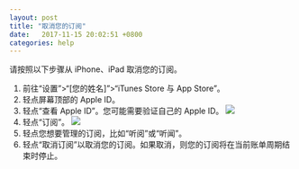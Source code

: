 ```yaml
---
layout: post
title: "取消您的订阅"
date:   2017-11-15 20:02:51 +0800
categories: help
---
```


请按照以下步骤从 iPhone、iPad 取消您的订阅。
1. 前往“设置”>“[您的姓名]”>“iTunes Store 与 App Store”。
2. 轻点屏幕顶部的 Apple ID。
3. 轻点“查看 Apple ID”。您可能需要验证自己的 Apple ID。
![](https://support.apple.com/library/content/dam/edam/applecare/images/zh_CN/applemusic/ios11-iphone7-settings-itunes-app-store-view-apple-id-on-tap.jpg)
4. 轻点“订阅”。
![](https://support.apple.com/library/content/dam/edam/applecare/images/zh_CN/applemusic/ios11-iphone7-settings-itunes-app-store-apple-id-account-settings-subscriptions.jpg)
5. 轻点您想要管理的订阅，比如“听阅”或“听闻”。
6. 轻点“取消订阅”以取消您的订阅。如果取消，则您的订阅将在当前账单周期结束时停止。
